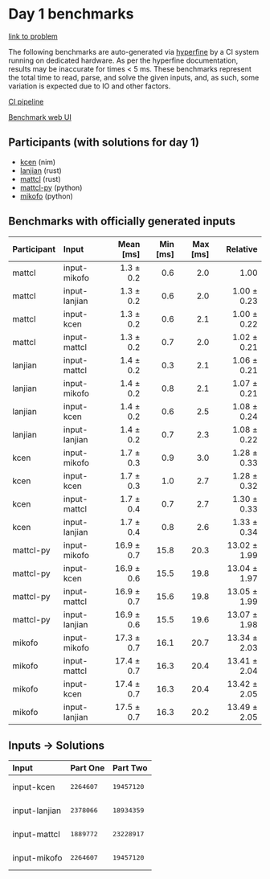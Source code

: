 # Day 1 benchmarks

[link to problem](https://adventofcode.com/2024/day/1)

The following benchmarks are auto-generated via
[hyperfine](https://github.com/sharkdp/hyperfine) by a CI system running on
dedicated hardware. As per the hyperfine documentation, results may be
inaccurate for times < 5 ms. These benchmarks represent the total time to read,
parse, and solve the given inputs, and, as such, some variation is expected due
to IO and other factors.

[CI pipeline](http://ci.papercode.net:8080/teams/main/pipelines/aoc2024)

[Benchmark web UI](https://aoc.ancalagon.black)


## Participants (with solutions for day 1)

- [kcen](https://github.com/kcen/aoc2024) (nim)
- [lanjian](https://github.com/lanjian/aoc-2024) (rust)
- [mattcl](https://github.com/mattcl/aoc2024) (rust)
- [mattcl-py](https://github.com/mattcl/aoc2024-py) (python)
- [mikofo](https://github.com/mikofo/aoc2024) (python)


## Benchmarks with officially generated inputs

| Participant | Input | Mean [ms] | Min [ms] | Max [ms] | Relative |
|:---|:---|---:|---:|---:|---:|
| mattcl | input-mikofo | 1.3 ± 0.2 | 0.6 | 2.0 | 1.00 |
| mattcl | input-lanjian | 1.3 ± 0.2 | 0.6 | 2.0 | 1.00 ± 0.23 |
| mattcl | input-kcen | 1.3 ± 0.2 | 0.6 | 2.1 | 1.00 ± 0.22 |
| mattcl | input-mattcl | 1.3 ± 0.2 | 0.7 | 2.0 | 1.02 ± 0.21 |
| lanjian | input-mattcl | 1.4 ± 0.2 | 0.3 | 2.1 | 1.06 ± 0.21 |
| lanjian | input-mikofo | 1.4 ± 0.2 | 0.8 | 2.1 | 1.07 ± 0.21 |
| lanjian | input-kcen | 1.4 ± 0.2 | 0.6 | 2.5 | 1.08 ± 0.24 |
| lanjian | input-lanjian | 1.4 ± 0.2 | 0.7 | 2.3 | 1.08 ± 0.22 |
| kcen | input-mikofo | 1.7 ± 0.3 | 0.9 | 3.0 | 1.28 ± 0.33 |
| kcen | input-kcen | 1.7 ± 0.3 | 1.0 | 2.7 | 1.28 ± 0.32 |
| kcen | input-mattcl | 1.7 ± 0.4 | 0.7 | 2.7 | 1.30 ± 0.33 |
| kcen | input-lanjian | 1.7 ± 0.4 | 0.8 | 2.6 | 1.33 ± 0.34 |
| mattcl-py | input-mikofo | 16.9 ± 0.7 | 15.8 | 20.3 | 13.02 ± 1.99 |
| mattcl-py | input-kcen | 16.9 ± 0.6 | 15.5 | 19.8 | 13.04 ± 1.97 |
| mattcl-py | input-mattcl | 16.9 ± 0.7 | 15.6 | 19.8 | 13.05 ± 1.99 |
| mattcl-py | input-lanjian | 16.9 ± 0.6 | 15.5 | 19.6 | 13.07 ± 1.98 |
| mikofo | input-mikofo | 17.3 ± 0.7 | 16.1 | 20.7 | 13.34 ± 2.03 |
| mikofo | input-mattcl | 17.4 ± 0.7 | 16.3 | 20.4 | 13.41 ± 2.04 |
| mikofo | input-kcen | 17.4 ± 0.7 | 16.3 | 20.4 | 13.42 ± 2.05 |
| mikofo | input-lanjian | 17.5 ± 0.7 | 16.3 | 20.2 | 13.49 ± 2.05 |


## Inputs -> Solutions

| Input | Part One | Part Two |
|:---|:---|:---|
|input-kcen|<pre>2264607</pre>|<pre>19457120</pre>|
|input-lanjian|<pre>2378066</pre>|<pre>18934359</pre>|
|input-mattcl|<pre>1889772</pre>|<pre>23228917</pre>|
|input-mikofo|<pre>2264607</pre>|<pre>19457120</pre>|
